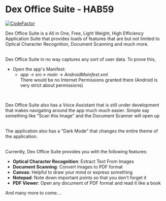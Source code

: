 # Dex Office Suite - HAB59


[![CodeFactor](https://www.codefactor.io/repository/github/aayushk11/dex-office-suite---hab59/badge?s=633762670bb489485c3caa7684844f64c6506023)](https://www.codefactor.io/repository/github/aayushk11/dex-office-suite---hab59)


Dex Office Suite is a All in One, Free, Light Weight, High Efficiency Application Suite that provides loads of features that are but not limited to Optical Character Recognition, Document Scanning and much more.
<br><br>


Dex Office Suite in no way captures any sort of user data. To prove this,
   - Open the app's Manifest:
      - <i>app -> src-> main -> AndroidMainfest.xml</i><br>
      There would be no Internet Permissions granted there (Android is very strict about permissions)
<br>    
    
Dex Office Suite also has a Voice Assistant that is still under development that makes navigating around the app much much easier. Simple say something like "Scan this Image" and the Document Scanner will open up
<br><br>

The application also has a "Dark Mode" that changes the entire theme of the application.
<br><br>

Currently, Dex Office Suite provides you with the following features:
   - <b>Optical Character Recognition</b>: Extract Text From Images
   - <b>Document Scanning</b>: Convert Images to PDF format
   - <b>Canvas</b>: Helpful to draw your mind or express something
   - <b>Notepad</b>: Note down important points so that you don't forget it
   - <b>PDF Viewer</b>: Open any document of PDF format and read it like a book
 
And many more to come....
